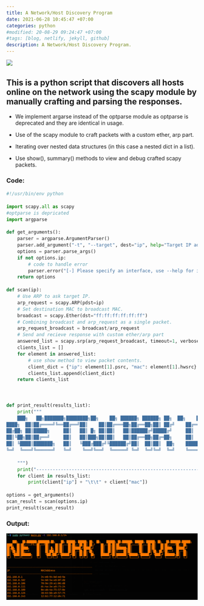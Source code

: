 ```yaml
---
title: A Network/Host Discovery Program
date: 2021-06-28 10:45:47 +07:00
categories: python
#modified: 20-08-29 09:24:47 +07:00
#tags: [blog, netlify, jekyll, github]
description: A Network/Host Discovery Program.
---
```


<p align="left">
 <img src="https://bournetocode.com/projects/GCSE_Computing_Fundamentals/pages/img/computer-network.jpg">
</p>


## This is a python script that discovers all hosts online on the network using the scapy module by manually crafting and parsing the responses.

- We implement argarse instead of the optparse module as optparse is deprecated and they are identical in usage.

- Use of the scapy module to craft packets with a custom ether, arp part.

- Iterating over nested data structures (in this case a nested dict in a list).

- Use show(), summary() methods to view and debug crafted scapy packets. 

### Code:

```python
#!/usr/bin/env python

import scapy.all as scapy
#optparse is depricated
import argparse

def get_arguments():
    parser = argparse.ArgumentParser()
    parser.add_argument("-t", "--target", dest="ip", help="Target IP address/ Range to scan")
    options = parser.parse_args()
    if not options.ip:
        # code to handle error
        parser.error("[-] Please specify an interface, use --help for info.")
    return options

def scan(ip):
    # Use ARP to ask target IP.
    arp_request = scapy.ARP(pdst=ip)
    # Set destination MAC to broadcast MAC.
    broadcast = scapy.Ether(dst="ff:ff:ff:ff:ff:ff")
    # Combining broadcast and arp_request as a single packet.
    arp_request_broadcast = broadcast/arp_request
    # Send and recieve response with custom ether/arp part
    answered_list = scapy.srp(arp_request_broadcast, timeout=1, verbose=False)[0]
    clients_list = []
    for element in answered_list:
        # use show method to view packet contents.
        client_dict = {"ip": element[1].psrc, "mac": element[1].hwsrc}
        clients_list.append(client_dict)
    return clients_list



def print_result(results_list):
    print("""
    ███╗   ██╗███████╗████████╗██╗    ██╗ ██████╗ ██████╗ ██╗  ██╗    ██████╗ ██╗███████╗ ██████╗ ██████╗ ██╗   ██╗███████╗██████╗ 
████╗  ██║██╔════╝╚══██╔══╝██║    ██║██╔═══██╗██╔══██╗██║ ██╔╝    ██╔══██╗██║██╔════╝██╔════╝██╔═══██╗██║   ██║██╔════╝██╔══██╗
██╔██╗ ██║█████╗     ██║   ██║ █╗ ██║██║   ██║██████╔╝█████╔╝     ██║  ██║██║███████╗██║     ██║   ██║██║   ██║█████╗  ██████╔╝
██║╚██╗██║██╔══╝     ██║   ██║███╗██║██║   ██║██╔══██╗██╔═██╗     ██║  ██║██║╚════██║██║     ██║   ██║╚██╗ ██╔╝██╔══╝  ██╔══██╗
██║ ╚████║███████╗   ██║   ╚███╔███╔╝╚██████╔╝██║  ██║██║  ██╗    ██████╔╝██║███████║╚██████╗╚██████╔╝ ╚████╔╝ ███████╗██║  ██║
╚═╝  ╚═══╝╚══════╝   ╚═╝    ╚══╝╚══╝  ╚═════╝ ╚═╝  ╚═╝╚═╝  ╚═╝    ╚═════╝ ╚═╝╚══════╝ ╚═════╝ ╚═════╝   ╚═══╝  ╚══════╝╚═╝  ╚═╝
                                                                                                                               
    """)
    print("------------------------------------------------------------\nIP\t\t\tMACAddress\n------------------------------------------------------------")
    for client in results_list:
        print(client["ip"] + "\t\t" + client["mac"])

options = get_arguments()
scan_result = scan(options.ip)
print_result(scan_result)


```


### Output:

![Image](network_discovery.png)
